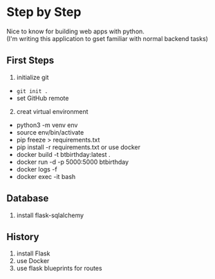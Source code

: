 # Step by Step 
Nice to know for building web apps with python.   
(I'm writing this application to gset familiar with normal backend tasks)
## First Steps
1. initialize git  
* `git init .`
* set GitHub remote
2. creat virtual environment
* python3 -m venv env
* source env/bin/activate
* pip freeze > requirements.txt
* pip install -r requirements.txt
or use docker
* docker build -t btbirthday:latest .
* docker run -d -p 5000:5000 btbirthday
* docker logs -f <mycontainer>
* docker exec -it <mycontainer> bash

## Database
1. install flask-sqlalchemy


## History
1. install Flask
2. use Docker
3. use flask blueprints for routes
      